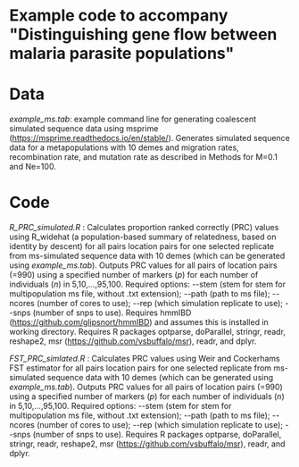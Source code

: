 # Example code to accompany "Distinguishing gene flow between malaria parasite populations"

# Data

*example_ms.tab*: example command line for generating coalescent simulated sequence data using msprime (https://msprime.readthedocs.io/en/stable/). Generates simulated sequence data for a metapopulations with 10 demes and migration rates, recombination rate, and mutation rate as described in Methods for M=0.1 and Ne=100.

# Code
*R_PRC_simulated.R* : Calculates proportion ranked correctly (PRC) values using R_widehat (a population-based summary of relatedness, based on identity by descent) for all pairs location pairs for one selected replicate from ms-simulated sequence data with 10 demes (which can be generated using *example_ms.tab*). Outputs PRC values for all pairs of location pairs (=990) using a specified number of markers (*p*) for each number of individuals (*n*) in 5,10,...,95,100. Required options: --stem (stem for stem for multipopulation ms file, without .txt extension); --path (path to ms file); --ncores (number of cores to use); --rep (which simulation replicate to use); --snps (number of snps to use). Requires hmmIBD (https://github.com/glipsnort/hmmIBD) and assumes this is installed in working directory. Requires R packages optparse, doParallel, stringr, readr, reshape2, msr (https://github.com/vsbuffalo/msr), readr, and dplyr.

*FST_PRC_simlated.R* : Calculates PRC values using Weir and Cockerhams FST estimator for all pairs location pairs for one selected replicate from ms-simulated sequence data with 10 demes (which can be generated using *example_ms.tab*). Outputs PRC values for all pairs of location pairs (=990) using a specified number of markers (*p*) for each number of individuals (*n*) in 5,10,...,95,100. Required options: --stem (stem for stem for multipopulation ms file, without .txt extension); --path (path to ms file); --ncores (number of cores to use); --rep (which simulation replicate to use); --snps (number of snps to use). Requires R packages optparse, doParallel, stringr, readr, reshape2, msr (https://github.com/vsbuffalo/msr), readr, and dplyr.

